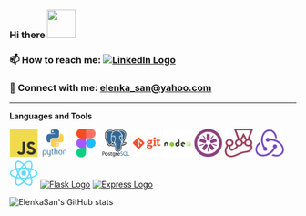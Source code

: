 ### Hi there <img src="https://raw.githubusercontent.com/MartinHeinz/MartinHeinz/master/wave.gif" width="50px" height="50px">
### 📫 How to reach me:   [<img src="https://upload.wikimedia.org/wikipedia/commons/thumb/c/ca/LinkedIn_logo_initials.png/768px-LinkedIn_logo_initials.png" alt="LinkedIn Logo" width="40px" height="40px">](https://www.linkedin.com/in/elena-nurullina/)
### 👨‍ Connect with me: elenka_san@yahoo.com  
<!--   <img src="https://cdn.iconscout.com/icon/free/png-256/yahoo-2752017-2284834.png" alt="Yahoo Logo" width="50px" height="50px">  -->
*** 
 **Languages and Tools**

[<img src="https://github.com/devicons/devicon/blob/master/icons/javascript/javascript-original.svg" alt="JavaScript Logo" width="50px" height="50px">](https://developer.mozilla.org/en-US/docs/Web/JavaScript)
[<img src="https://github.com/devicons/devicon/blob/master/icons/python/python-original-wordmark.svg" alt="Python Logo" width="50px" height="50px">](https://www.python.org/)
[<img src="https://github.com/devicons/devicon/blob/master/icons/figma/figma-original.svg" alt="Figma Logo" width="50px" height="50px">](https://www.figma.com/)
[<img src="https://github.com/devicons/devicon/blob/master/icons/postgresql/postgresql-original-wordmark.svg" alt="Psql Logo" width="50px" height="50px">](https://www.postgresql.org/)
[<img src="https://github.com/devicons/devicon/blob/master/icons/git/git-plain-wordmark.svg" alt="Git Logo" width="50px" height="50px">](https://git-scm.com/)
[<img src="https://github.com/devicons/devicon/blob/master/icons/nodejs/nodejs-original-wordmark.svg" alt="NodeJS Logo" width="50px" height="50px">](https://nodejs.org/en/)
[<img src="https://github.com/devicons/devicon/blob/master/icons/jasmine/jasmine-plain.svg" alt="Jasmine Logo" width="50px" height="50px">](https://jasmine.github.io/)
[<img src="https://github.com/devicons/devicon/blob/master/icons/jest/jest-plain.svg" alt="Jest Logo" width="50px" height="50px">](https://jestjs.io/)
[<img src="https://github.com/devicons/devicon/blob/master/icons/redux/redux-original.svg" alt="Redux Logo" width="50px" height="50px">](https://redux.js.org/)
[<img src="https://github.com/devicons/devicon/blob/master/icons/react/react-original.svg" alt="React Logo" width="50px" height="50px">](https://reactjs.org/)
[<img src="https://miro.medium.com/max/1200/1*fD3qqMWNyfJ85XST9c1H2g.png" alt="Flask Logo" height="50px">](https://flask.palletsprojects.com/en/2.0.x/)
[<img src="https://user-images.githubusercontent.com/11978772/40430986-a0eb7b92-5e63-11e8-80eb-43fe07f664a6.png" alt="Express Logo"  height="50px">](https://expressjs.com/)

![ElenkaSan's GitHub stats](https://github-readme-stats.vercel.app/api?username=ElenkaSan&show_icons=true&theme=radical)
<!--
**ElenkaSan/ElenkaSan** is a ✨ _special_ ✨ repository because its `README.md` (this file) appears on your GitHub profile.

Here are some ideas to get you started:

- 🔭 I’m currently working on ...
- 🌱 I’m currently learning ...
- 👯 I’m looking to collaborate on ...
- 🤔 I’m looking for help with ...
- 💬 Ask me about ...
- 📫 How to reach me: ...
- 😄 Pronouns: ...
- ⚡ Fun fact: ...
-->
